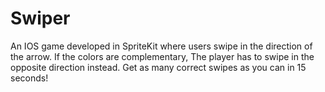 # Swiper

An IOS game developed in SpriteKit where users swipe in the direction of the arrow. If the colors are complementary,
The player has to swipe in the opposite direction instead. Get as many correct swipes as you can in 15 seconds!
